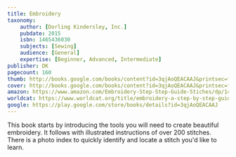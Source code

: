 ```yaml
---
title: Embroidery
taxonomy:
	author: [Dorling Kindersley, Inc.]
	pubdate: 2015
	isbn: 1465436030
	subjects: [Sewing]
	audience: [General]
	expertise: [Beginner, Advanced, Intermediate]
publisher: DK
pagecount: 160
thumb: http://books.google.com/books/content?id=3qjAoQEACAAJ&printsec=frontcover&img=1&zoom=1&imgtk=AFLRE71iH2yJN4qkpXB0uVtv9gD33cXg6KWtWa912fx86pEVaKDsNnm_chvJlp2s1l1eDXBvn4-qHk5TOd9oaZLjGk0c5xtS2u9U6k-8qbovjwAcQVSRXFVEwdln8-nFbciOoEb5Duen&source=gbs_api
cover: http://books.google.com/books/content?id=3qjAoQEACAAJ&printsec=frontcover&img=1&zoom=1&imgtk=AFLRE71iH2yJN4qkpXB0uVtv9gD33cXg6KWtWa912fx86pEVaKDsNnm_chvJlp2s1l1eDXBvn4-qHk5TOd9oaZLjGk0c5xtS2u9U6k-8qbovjwAcQVSRXFVEwdln8-nFbciOoEb5Duen&source=gbs_api
amazon: https://www.amazon.com/Embroidery-Step-Step-Guide-Stiches/dp/1465436030/ref=sr_1_1?keywords=embroidery+lucinda+ganderton&qid=1571939665&sr=8-1
worldcat: https://www.worldcat.org/title/embroidery-a-step-by-step-guide-to-more-than-200-stitches/oclc/972361579&referer=brief_results
google: https://play.google.com/store/books/details?id=3qjAoQEACAAJ
---
```

This book starts by introducing the tools you will need to create beautiful embroidery.  It follows with illustrated instructions of over 200 stitches. There is a photo index to quickly identify and locate a stitch you'd like to learn.